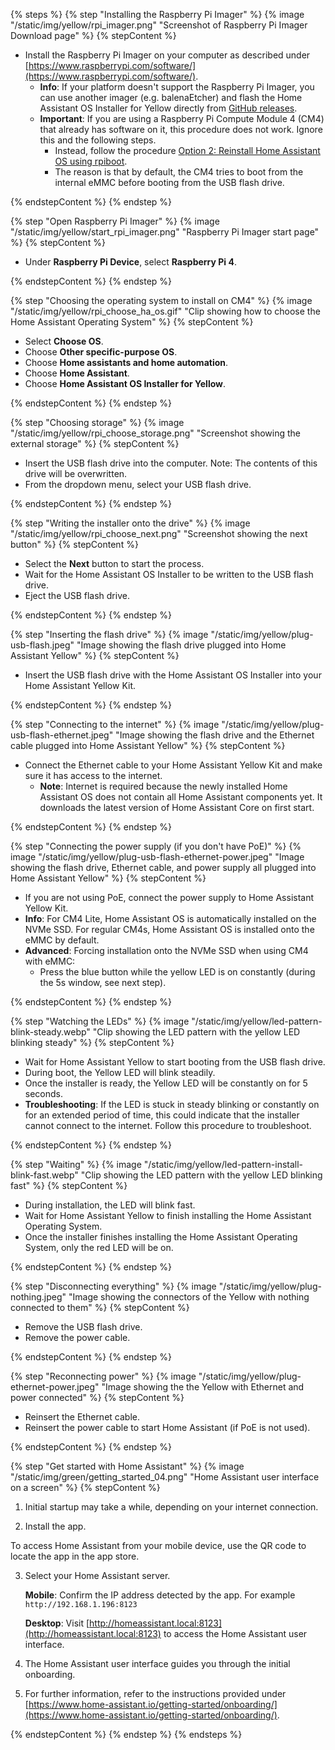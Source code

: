 <!---Installing Home Assistant Software on Kit, CM4-->

{% steps %}
{% step "Installing the Raspberry Pi Imager" %}
{% image "/static/img/yellow/rpi_imager.png" "Screenshot of Raspberry Pi Imager Download page" %}
{% stepContent %}

- Install the Raspberry Pi Imager on your computer as described under [https://www.raspberrypi.com/software/](https://www.raspberrypi.com/software/).
  - **Info**: If your platform doesn't support the Raspberry Pi Imager, you can use another imager (e.g. balenaEtcher) and flash the Home Assistant OS Installer for Yellow directly from [GitHub releases](https://github.com/NabuCasa/yellow-buildroot/releases).
  - **Important**: If you are using a Raspberry Pi Compute Module&nbsp;4 (CM4) that already has software on it, this procedure does not work. Ignore this and the following steps.
    - Instead, follow the procedure [Option 2: Reinstall Home Assistant OS using rpiboot](/hc/en-us/articles/25484982657309).
    - The reason is that by default, the CM4 tries to boot from the internal eMMC before booting from the USB flash drive.

{% endstepContent %}
{% endstep %}

{% step "Open Raspberry Pi Imager" %}
{% image "/static/img/yellow/start_rpi_imager.png" "Raspberry Pi Imager start page" %}
{% stepContent %}

- Under **Raspberry Pi Device**, select **Raspberry Pi&nbsp;4**.

{% endstepContent %}
{% endstep %}

{% step "Choosing the operating system to install on CM4" %}
{% image "/static/img/yellow/rpi_choose_ha_os.gif" "Clip showing how to choose the Home Assistant Operating System" %}
{% stepContent %}

- Select **Choose OS**.
- Choose **Other specific-purpose OS**.
- Choose **Home assistants and home automation**.
- Choose **Home Assistant**.
- Choose **Home Assistant OS Installer for Yellow**.

{% endstepContent %}
{% endstep %}

{% step "Choosing storage" %}
{% image "/static/img/yellow/rpi_choose_storage.png" "Screenshot showing the external storage" %}
{% stepContent %}

- Insert the USB flash drive into the computer. Note: The contents of this drive will be overwritten.
- From the dropdown menu, select your USB flash drive.

{% endstepContent %}
{% endstep %}

{% step "Writing the installer onto the drive" %}
{% image "/static/img/yellow/rpi_choose_next.png" "Screenshot showing the next button" %}
{% stepContent %}

- Select the **Next** button to start the process.
- Wait for the Home Assistant OS Installer to be written to the USB flash drive.
- Eject the USB flash drive.

{% endstepContent %}
{% endstep %}

{% step "Inserting the flash drive" %}
{% image "/static/img/yellow/plug-usb-flash.jpeg" "Image showing the flash drive plugged into Home Assistant Yellow" %}
{% stepContent %}

- Insert the USB flash drive with the Home&nbsp;Assistant OS Installer into your Home&nbsp;Assistant&nbsp;Yellow&nbsp;Kit.

{% endstepContent %}
{% endstep %}

{% step "Connecting to the internet" %}
{% image "/static/img/yellow/plug-usb-flash-ethernet.jpeg" "Image showing the flash drive and the Ethernet cable plugged into Home Assistant Yellow" %}
{% stepContent %}

- Connect the Ethernet cable to your Home Assistant Yellow Kit and make sure it has access to the internet.
  - **Note**: Internet is required because the newly installed Home Assistant OS does not contain all Home Assistant components yet. It downloads the latest version of Home Assistant Core on first start.

{% endstepContent %}
{% endstep %}

{% step "Connecting the power supply (if you don't have PoE)" %}
{% image "/static/img/yellow/plug-usb-flash-ethernet-power.jpeg" "Image showing the flash drive, Ethernet cable, and power supply all plugged into Home Assistant Yellow" %}
{% stepContent %}

- If you are not using PoE, connect the power supply to Home Assistant Yellow Kit.
- **Info**: For CM4 Lite, Home Assistant OS is automatically installed on the NVMe SSD. For regular CM4s, Home Assistant OS is installed onto the eMMC by default.
- **Advanced**: Forcing installation onto the NVMe SSD when using CM4 with eMMC:
  - Press the blue button while the yellow LED is on constantly (during the 5s window, see next step).

{% endstepContent %}
{% endstep %}

{% step "Watching the LEDs" %}
{% image "/static/img/yellow/led-pattern-blink-steady.webp" "Clip showing the LED pattern with the yellow LED blinking steady" %}
{% stepContent %}

- Wait for Home Assistant Yellow to start booting from the USB flash drive.
- During boot, the Yellow LED will blink steadily.
- Once the installer is ready, the Yellow LED will be constantly on for 5 seconds.
- **Troubleshooting**: If the LED is stuck in steady blinking or constantly on for an extended period of time, this could indicate that the installer cannot connect to the internet. Follow this procedure to troubleshoot.

{% endstepContent %}
{% endstep %}

{% step "Waiting" %}
{% image "/static/img/yellow/led-pattern-install-blink-fast.webp" "Clip showing the LED pattern with the yellow LED blinking fast" %}
{% stepContent %}

- During installation, the LED will blink fast.
- Wait for Home Assistant Yellow to finish installing the Home Assistant Operating System.
- Once the installer finishes installing the Home Assistant Operating System, only the red LED will be on.

{% endstepContent %}
{% endstep %}

{% step "Disconnecting everything" %}
{% image "/static/img/yellow/plug-nothing.jpeg" "Image showing the connectors of the Yellow with nothing connected to them" %}
{% stepContent %}

- Remove the USB flash drive.
- Remove the power cable.

{% endstepContent %}
{% endstep %}

{% step "Reconnecting power" %}
{% image "/static/img/yellow/plug-ethernet-power.jpeg" "Image showing the the Yellow with Ethernet and power connected" %}
{% stepContent %}

- Reinsert the Ethernet cable.
- Reinsert the power cable to start Home Assistant (if PoE is not used).

{% endstepContent %}
{% endstep %}

{% step "Get started with Home Assistant" %}
{% image "/static/img/green/getting_started_04.png" "Home Assistant user interface on a screen" %}
{% stepContent %}

1. Initial startup may take a while, depending on your internet connection.

2. Install the app.

  To access Home Assistant from your mobile device, use the QR code to locate the app in the app store.

3. Select your Home Assistant server.

    **Mobile**: Confirm the IP address detected by the app. For example `http://192.168.1.196:8123`

    **Desktop**: Visit [http://homeassistant.local:8123](http://homeassistant.local:8123) to access the Home Assistant user interface.

4. The Home Assistant user interface guides you through the initial onboarding.

5. For further information, refer to the instructions provided under [https://www.home-assistant.io/getting-started/onboarding/](https://www.home-assistant.io/getting-started/onboarding/).

{% endstepContent %}
{% endstep %}
{% endsteps %}
